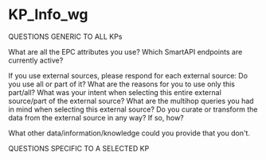 # KP_Info_wg

QUESTIONS GENERIC TO ALL KPs

What are all the EPC attributes you use?
Which SmartAPI endpoints are currently active?

If you use external sources, please respond for each external source:
   Do you use all or part of it?
   What are the reasons for you to use only this part/all?
   What was your intent when selecting this entire external source/part of the external source?
   What are the multihop queries you had in mind when selecting this external source?
   Do you curate or transform the data from the external source in any way? If so, how?
   
What other data/information/knowledge could you provide that you don't.


QUESTIONS SPECIFIC TO A SELECTED KP

